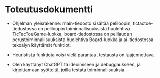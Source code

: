 # Toteutusdokumentti

- Ohjelman yleisrakenne: main-tiedosto sisältää peliloopin, tictactoe-tiedostossa on peliloopin toiminnallisuuksista huolehtiva TicTacToeGame-luokka, board-tiedostossa on pelilaudan perustoiminnallisuuksista huolehtiva Board-luokka ja ai-tiedostossa tekoälyn käyttämät funktiot.
- Heuristista funktiota voisi vielä parantaa, testausta on laajennettava.

- Olen käyttänyt ChatGPT:tä ideoimiseen ja debuggaukseen, ja kirjoittamaan syötteitä, joilla testata toiminnallisuuksia.